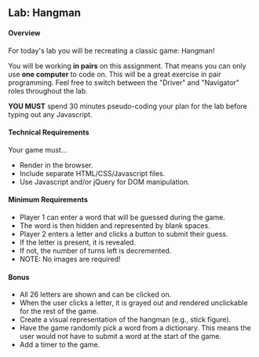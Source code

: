 ## Lab: Hangman

#### Overview

For today's lab you will be recreating a classic game: Hangman!

You will be working **in pairs** on this assignment. That means you can only use **one computer** to code on. This will be a great exercise in pair programming. Feel free to switch between the "Driver" and "Navigator" roles throughout the lab.

**YOU MUST** spend 30 minutes pseudo-coding your plan for the lab before typing out any Javascript.  

#### Technical Requirements

Your game must...

* Render in the browser.
* Include separate HTML/CSS/Javascript files.
* Use Javascript and/or jQuery for DOM manipulation.

#### Minimum Requirements

* Player 1 can enter a word that will be guessed during the game.
* The word is then hidden and represented by blank spaces.
* Player 2 enters a letter and clicks a button to submit their guess.
* If the letter is present, it is revealed.
* If not, the number of turns left is decremented.
* NOTE: No images are required!

#### Bonus

* All 26 letters are shown and can be clicked on.
* When the user clicks a letter, it is grayed out and rendered unclickable for the rest of the game.
* Create a visual representation of the hangman (e.g., stick figure).
* Have the game randomly pick a word from a dictionary. This means the user would not have to submit a word at the start of the game.
* Add a timer to the game.
